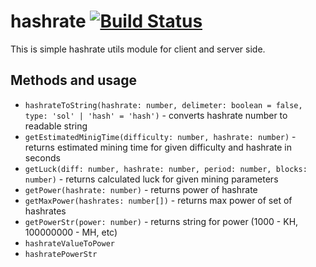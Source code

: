 # hashrate [![Build Status](https://travis-ci.org/jazzpool/hashrate.svg?branch=master)](https://travis-ci.org/jazzpool/hashrate)

This is simple hashrate utils module for client and server side.

## Methods and usage

 - `hashrateToString(hashrate: number, delimeter: boolean = false, type: 'sol' | 'hash' = 'hash')` - converts hashrate number to readable string 
 - `getEstimatedMinigTime(difficulty: number, hashrate: number)` - returns estimated mining time for given difficulty and hashrate in seconds
 - `getLuck(diff: number, hashrate: number, period: number, blocks: number)` - returns calculated luck for given mining parameters
 - `getPower(hashrate: number)` - returns power of hashrate
 - `getMaxPower(hashrates: number[])` - returns max power of set of hashrates
 - `getPowerStr(power: number)` - returns string for power (1000 - KH, 100000000 - MH, etc)
 - `hashrateValueToPower`
 - `hashratePowerStr`
